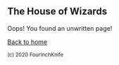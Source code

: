 ## The House of Wizards

Oops! You found an unwritten page!

[Back to home][home]

[home]: /Dragonfire

<sup>(c) 2020 FourInchKnife</sup>
